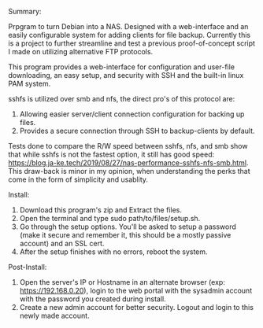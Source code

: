 Summary:

Prpgram to turn Debian into a NAS. Designed with a web-interface and an easily configurable system for adding clients for file backup. Currently this is a project to further streamline and test a previous proof-of-concept script I made on utilizing alternative FTP protocols.

This program provides a web-interface for configuration and user-file downloading, an easy setup, and security with SSH and the built-in linux PAM system.

sshfs is utilized over smb and nfs, the direct pro's of this protocol are:

1) Allowing easier server/client connection configuration for backing up files.
2) Provides a secure connection through SSH to backup-clients by default.

Tests done to compare the R/W speed between sshfs, nfs, and smb show that while sshfs is not the fastest option, it still has good speed: https://blog.ja-ke.tech/2019/08/27/nas-performance-sshfs-nfs-smb.html. This draw-back is minor in my opinion, when understanding the perks that come in the form of simplicity and usablity.

Install:

1) Download this program's zip and Extract the files.
2) Open the terminal and type sudo path/to/files/setup.sh.
3) Go through the setup options. You'll be asked to setup a password (make it secure and remember it, this should be a mostly passive account) and an SSL cert.
4) After the setup finishes with no errors, reboot the system.

Post-Install:

1) Open the server's IP or Hostname in an alternate browser (exp: https://192.168.0.20), login to the web portal with the sysadmin account with the password you created during install.
2) Create a new admin account for better security. Logout and login to this newly made account.

